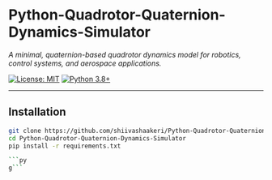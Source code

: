# Python-Quadrotor-Quaternion-Dynamics-Simulator  
*A minimal, quaternion-based quadrotor dynamics model for robotics, control systems, and aerospace applications.*

[![License: MIT](https://img.shields.io/badge/License-MIT-yellow.svg)](https://opensource.org/licenses/MIT)
[![Python 3.8+](https://img.shields.io/badge/python-3.8+-blue.svg)](https://www.python.org/downloads/)

---

## Installation
```bash
git clone https://github.com/shiivashaakeri/Python-Quadrotor-Quaternion-Dynamics-Simulator.git
cd Python-Quadrotor-Quaternion-Dynamics-Simulator
pip install -r requirements.txt

```py
g```
